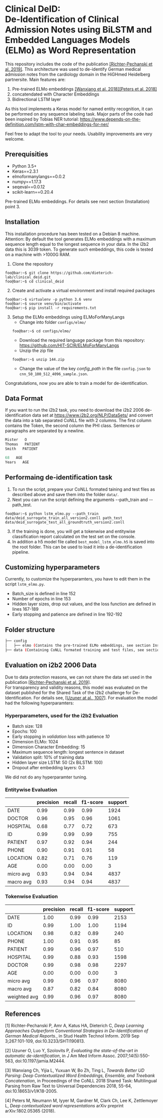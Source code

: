 # Clinical DeID:<br> De-Identification of Clinical Admission Notes using BiLSTM and Embedded Languages Models (ELMo) as Word Representation

This repository includes the code of the publication [[Richter-Pechanski et al. 2019]](#1). This architecture was used to de-identify German medical admission notes from the cardiology domain in the HiGHmed Heidelberg partnersite. Main features are:

1. Pre-trained ELMo embeddings [[Wanxiang et al. 2018]](#3)[[Peters et al. 2018]](#4)
2. concatendated with Character Embeddings
3. Bidirectional LSTM layer

As this tool implements a Keras model for named entity recognition, it can be performed on any sequence labeling task. Major parts of the code had been inspired by Tobias NER tutorial: https://www.depends-on-the-definition.com/lstm-with-char-embeddings-for-ner/

Feel free to adapt the tool to your needs. Usability improvements are very welcome.

## Prerequisities

* Python 3.5+
* Keras==2.3.1
* elmoformanylangs==0.0.2
* numpy==1.17.3
* seqeval==0.0.12
* scikit-learn==0.20.4

Pre-trained ELMo embeddings. For details see next section (Installation) point 3.

## Installation

This installation procedure has been tested on a Debian 8 machine. Attention: By default the tool generates ELMo embeddings with a maximum sequence length equal to the longest sequence in your data. In the i2b2 data this is 3039 token. To generate such embeddings, this code is tested on a machine with >1000G RAM.

1. Clone the repository
```console
foo@bar:~$ git clone https://github.com/dieterich-lab/clinical_deid.git
foo@bar:~$ cd clinical_deid
```
2. Create and activate a virtual environment and install required packages
```console
foo@bar:~$ virtualenv -p python 3.6 venv
foo@bar:~$ source venv/bin/activate
foo@bar:~$ pip install -r requirements.txt
```
3. Setup the ELMo embeddings using ELMoForManyLangs
    * Change into folder `configs/elmo/` 
    ```console
    foo@bar:~$ cd configs/elmo/
    ```
    * Download the required language package from this repository: https://github.com/HIT-SCIR/ELMoForManyLangs
    * Unzip the zip file
    ```console
    foo@bar:~$ unzip 144.zip
    ```   
    * Change the value of the key *config_path* in the file `config.json` to `cnn_50_100_512_4096_sample.json`.
    
Congratulations, now you are able to train a model for de-identification. 

## Data Format

If you want to run the i2b2 task, you need to download the i2b2 2006 de-identification data set at https://www.i2b2.org/NLP/DataSets/ and convert the data into a tab separated CoNLL file with 2 columns. The first column contains the Token, the second column the PHI class. Sentences or paragraphs are separated by a newline. 

```python
Mister   O
Thomas   PATIENT
Smith   PATIENT

68   AGE
Years   AGE
```

## Performaing de-identification task

1. To run the script, prepare your CoNLL formated taining and test files as described above and save them into the folder `data/`.
2. Next you can run the script defining the arguments --path_train and --path_test.
```console
foo@bar:~$ python lstm_elmo.py --path_train data/deid_surrogate_train_all_version2.conll path_test data/deid_surrogate_test_all_groundtruth_version2.conll
```
3. If the training is done, you will get a tokenwise and entitywise classification report calculated on the test set on the console.
4. In addition a h5 model file called `best_model_lstm_elmo.h5` is saved into the root folder. This can be used to load it into a de-identification pipeline.

## Customizing hyperparameters

Currently, to customize the hyperparamters, you have to edit them in the script `lstm_elmo.py`.
* Batch_size is defined in line 152
* Number of epochs in line 153
* Hidden layer sizes, drop out values, and the loss function are defined in lines 167-189
* Early stopping and patience are defined in line 192-192


## Folder structure

```bash
├── config
│   ├── elmo (Contains the pre-trained ELMo embeddings, see section Installation)
├── data (Containing CoNLL formated training and test files, see section Data Format)
```

## Evaluation on i2b2 2006 Data
Due to data protection reasons, we can not share the data set used in the publication [[Richter-Pechanski et al. 2019]](#1). <br>
For transparency and validity reasons, this model was evaluated on the dataset published for the Shared Task of the i2b2 challenge for De-Identification. For details see, [[Uzuner at al., 1007]](#2).
For evaluation the model had the following hyperparamters:<br>

### Hyperparameters, used for the i2b2 Evaluation
* Batch size: 128
* Epochs: 100
* Early stopping in *validation loss* with patience *10*
* Dimension ELMo: 1024
* Dimension Character Embedding: 15
* Maximum sequence length: longest sentence in dataset
* Validation split: 10% of training data
* Hidden layer size LSTM: 50 (2x BiLSTM: 100)
* Dropout after embedding layers: 0.3

We did not do any hyperparamter tuning.

### Entitywise Evaluation

||precision  |  recall|  f1-score |  support|
|--|--|--|--|--|
|     DATE    |   0.99|      0.99|      0.99|      1924|
|   DOCTOR    |   0.96|      0.95|      0.96|      1061|
| HOSPITAL    |   0.68|      0.77|      0.72|       673|
|       ID    |   0.99|      0.99|      0.99|       755|
|  PATIENT   |    0.97|      0.92|      0.94|       244|
|    PHONE  |     0.90|      0.91|      0.91|        58|
| LOCATION |      0.82|      0.71|      0.76|       119|
|      AGE|       0.00|      0.00|      0.00|         3|
|micro avg|       0.93|      0.94|      0.94|      4837|
|macro avg|       0.93|      0.94|      0.94|      4837|

### Tokenwise Evaluation

||precision  |  recall|  f1-score |  support|
|--|--|--|--|--|
|        DATE|       1.00|      0.99|      0.99 |     2153|
|          ID|       0.99|      1.00|      1.00 |     1194|
|    LOCATION|       0.98|      0.82|      0.89 |      240|
|       PHONE|       1.00|      0.91|      0.95 |       85|
|     PATIENT|       0.99|      0.96|      0.97 |      510|
|    HOSPITAL|       0.99|      0.88|      0.93 |     1598|
|      DOCTOR|       0.99|      0.98|      0.98 |     2297|
|         AGE|       0.00|      0.00|      0.00 |        3|
|   micro avg|       0.99|      0.96|      0.97 |     8080|
|   macro avg|       0.87|      0.82|      0.84 |     8080|
|weighted avg|       0.99|      0.96|      0.97 |     8080|



## References
<a id="1">[1]</a> 
Richter-Pechanski P, Amr A, Katus HA, Dieterich C,
*Deep Learning Approaches Outperform Conventional Strategies in De-Identification of German Medical Reports.*, in
Stud Health Technol Inform. 2019 Sep 3;267:101-109,
doi:10.3233/SHTI190813.

<a id="2">[2]</a> 
Uzuner O, Luo Y, Szolovits P,
*Evaluating the state-of-the-art in automatic de-identification*, in
J Am Med Inform Assoc. 2007;14(5):550-563,
doi:10.1197/jamia.M2444.

<a id="3">[3]</a> 
Wanxiang Ch, Yijia L, Yuxuan W, Bo Zh, Ting L,
*Towards Better UD Parsing: Deep Contextualized Word Embeddings, Ensemble, and Treebank Concatenation*, in
Proceedings of the CoNLL 2018 Shared Task: Multilingual Parsing from Raw Text to Universal Dependencies 2018, 55-64,
doi:10.18653/v1/K18-2005.

<a id="4">[4]</a>
Peters M,  Neumann M, Iyyer M, Gardner M, Clark Ch, Lee K, Zettlemoyer L,
*Deep contextualized word representations*
arXiv preprint arXiv:1802.05365 (2018).
